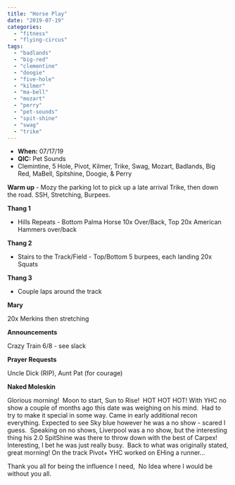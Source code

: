 ```yaml
---
title: "Horse Play"
date: "2019-07-19"
categories: 
  - "fitness"
  - "flying-circus"
tags: 
  - "badlands"
  - "big-red"
  - "clementine"
  - "doogie"
  - "five-hole"
  - "kilmer"
  - "ma-bell"
  - "mozart"
  - "perry"
  - "pet-sounds"
  - "spit-shine"
  - "swag"
  - "trike"
---
```


- **When:** 07/17/19
- **QIC:** Pet Sounds
- Clemintine, 5 Hole, Pivot, Kilmer, Trike, Swag, Mozart, Badlands, Big Red, MaBell, Spitshine, Doogie, & Perry

**Warm up** - Mozy the parking lot to pick up a late arrival Trike, then down the road. SSH, Stretching, Burpees.  

**Thang 1**

- Hills Repeats - Bottom Palma Horse 10x Over/Back, Top 20x American Hammers over/back

**Thang 2**

- Stairs to the Track/Field - Top/Bottom 5 burpees, each landing 20x Squats

**Thang 3**

- Couple laps around the track

**Mary**

20x Merkins then stretching

**Announcements**

Crazy Train 6/8 - see slack

**Prayer Requests**

Uncle Dick (RIP), Aunt Pat (for courage)

**Naked Moleskin** 

Glorious morning!  Moon to start, Sun to Rise!  HOT HOT HOT! With YHC no show a couple of months ago this date was weighing on his mind.  Had to try to make it special in some way. Came in early additional recon everything. Expected to see Sky blue however he was a no show - scared I guess.  Speaking on no shows, Liverpool was a no show, but the interesting thing his 2.0 SpitShine was there to throw down with the best of Carpex! Interesting, I bet he was just really busy.  Back to what was originally stated, great morning! On the track Pivot+ YHC worked on EHing a runner…  

Thank you all for being the influence I need,  No Idea where I would be without you all.
